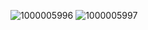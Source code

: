 ![1000005996](https://github.com/user-attachments/assets/9e112d33-5f6e-49b3-83a4-ecf47dfc66a2)
![1000005997](https://github.com/user-attachments/assets/8dc4f186-9700-4149-9103-50f92f1afa88)
